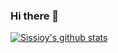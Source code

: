 ### Hi there 👋

<!--
**sissioy/sissioy** is a ✨ _special_ ✨ repository because its `README.md` (this file) appears on your GitHub profile.

Here are some ideas to get you started:

- 🔭 I’m currently working on ...
- 🌱 I’m currently learning ...
- 👯 I’m looking to collaborate on ...
- 🤔 I’m looking for help with ...
- 💬 Ask me about ...
- 📫 How to reach me: ...
- 😄 Pronouns: ...
- ⚡ Fun fact: ...
-->

<!-- https://github.com/anuraghazra/github-readme-stats -->
[![Sissioy's github stats](https://github-readme-stats.vercel.app/api?username=sissioy&show_icons=true&theme=onedark)](https://github.com/sissioy/github-readme-stats)

